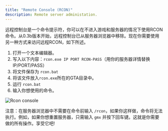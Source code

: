 ```yaml
---
title: "Remote Console (RCON)"
description: Remote server administation.
---
```


远程控制台是一个命令提示符，你可以在不进入游戏和服务器的情况下使用RCON命令。从0.3b版本开始，远程控制台已从服务器浏览器中移除。现在你需要使用另一种方式来访问远程RCON，如下所述。

1. 打开一个文本编辑器。
2. 写入以下内容：`rcon.exe IP PORT RCON-PASS`（用你的服务器详情替换IP/PORT/PASS）
3. 将文件保存为 `rcon.bat`
4. 将该文件放入`rcon.exe`所在的GTA目录中。
5. 运行 `rcon.bat`
6. 输入你想使用的命令。

![Rcon console](https://assets.open.mp/assets/images/server/rcon.jpg)

注意：在服务器浏览器中不需要在命令前输入 `/rcon`，如果你这样做，命令将无法执行。例如，如果你想重置服务器，只需输入 `gmx` 并按下回车键。这就是你需要做的所有操作。享受它吧!

